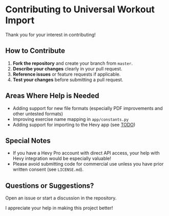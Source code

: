 # Contributing to Universal Workout Import

Thank you for your interest in contributing!

## How to Contribute

1. **Fork the repository** and create your branch from `master`.
2. **Describe your changes** clearly in your pull request.
3. **Reference issues** or feature requests if applicable.
4. **Test your changes** before submitting a pull request.

## Areas Where Help is Needed
- Adding support for new file formats (especially PDF improvements and other untested formats)
- Improving exercise name mapping in `app/constants.py`
- Adding support for importing to the Hevy app (see [TODO](TODO))

## Special Notes
- If you have a Hevy Pro account with direct API access, your help with Hevy integration would be especially valuable!
- Please avoid submitting code for commercial use unless you have prior written consent (see `LICENSE.md`).

## Questions or Suggestions?
Open an issue or start a discussion in the repository.

I appreciate your help in making this project better! 